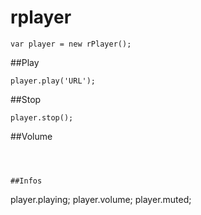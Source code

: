 # rplayer

```
var player = new rPlayer();
```

##Play

```
player.play('URL');
```

##Stop

```
player.stop();
```

##Volume

```



##Infos

```
player.playing;
player.volume;
player.muted;
```

